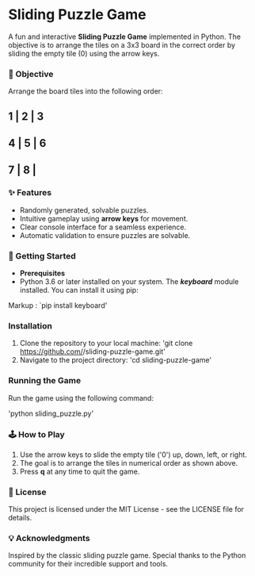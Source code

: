# Sliding Puzzle Game
A fun and interactive **Sliding Puzzle Game** implemented in Python. The objective is to arrange the tiles on a 3x3 board in the correct order by sliding the empty tile (0) using the arrow keys.

### 🎯 Objective
Arrange the board tiles into the following order:

 1 | 2 | 3 
-----------
 4 | 5 | 6 
-----------
 7 | 8 |   
-----------

 
### ✨ Features
* Randomly generated, solvable puzzles.
* Intuitive gameplay using **arrow keys** for movement.
* Clear console interface for a seamless experience.
* Automatic validation to ensure puzzles are solvable.

### 🚀 Getting Started
* **Prerequisites**
* Python 3.6 or later installed on your system.
The ***keyboard*** module installed. You can install it using pip:

Markup :  `pip install keyboard'


### Installation
1. Clone the repository to your local machine:
'git clone https://github.com/<your-username>/sliding-puzzle-game.git'
2. Navigate to the project directory:
'cd sliding-puzzle-game'

### Running the Game
Run the game using the following command:

'python sliding_puzzle.py'

### 🕹️ How to Play
1. Use the arrow keys to slide the empty tile ('0') up, down, left, or right.
2. The goal is to arrange the tiles in numerical order as shown above.
3. Press **q** at any time to quit the game.

### 📝 License
This project is licensed under the MIT License - see the LICENSE file for details.

### 💡 Acknowledgments
Inspired by the classic sliding puzzle game.
Special thanks to the Python community for their incredible support and tools.
